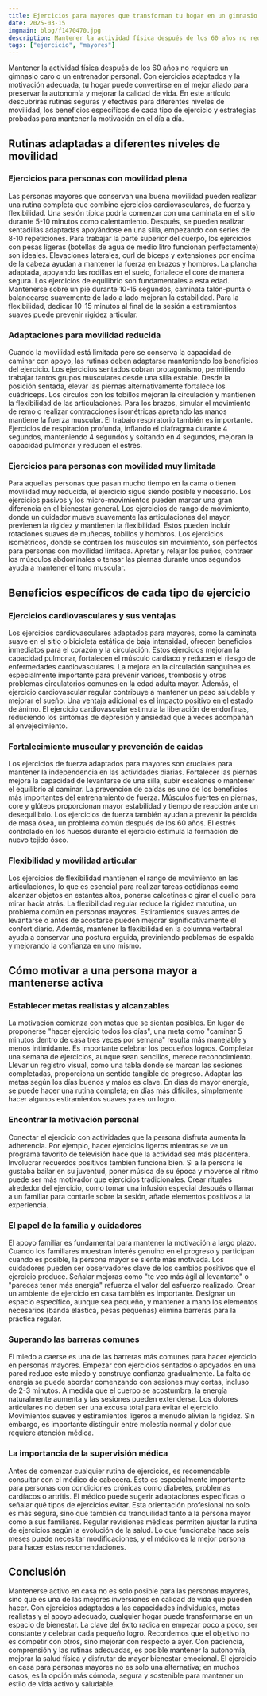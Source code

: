 ```yaml
---
title: Ejercicios para mayores que transforman tu hogar en un gimnasio de bienestar
date: 2025-03-15
imgmain: blog/f1470470.jpg
description: Mantener la actividad física después de los 60 años no requiere un gimnasio caro o un entrenador personal, con ejercicios adaptados.
tags: ["ejercicio", "mayores"]
---
```


Mantener la actividad física después de los 60 años no requiere un gimnasio caro o un entrenador personal. Con ejercicios adaptados y la motivación adecuada, tu hogar puede convertirse en el mejor aliado para preservar la autonomía y mejorar la calidad de vida. En este artículo descubrirás rutinas seguras y efectivas para diferentes niveles de movilidad, los beneficios específicos de cada tipo de ejercicio y estrategias probadas para mantener la motivación en el día a día.

## Rutinas adaptadas a diferentes niveles de movilidad

### Ejercicios para personas con movilidad plena

Las personas mayores que conservan una buena movilidad pueden realizar una rutina completa que combine ejercicios cardiovasculares, de fuerza y flexibilidad. Una sesión típica podría comenzar con una caminata en el sitio durante 5-10 minutos como calentamiento. Después, se pueden realizar sentadillas adaptadas apoyándose en una silla, empezando con series de 8-10 repeticiones.
Para trabajar la parte superior del cuerpo, los ejercicios con pesas ligeras (botellas de agua de medio litro funcionan perfectamente) son ideales. Elevaciones laterales, curl de bíceps y extensiones por encima de la cabeza ayudan a mantener la fuerza en brazos y hombros. La plancha adaptada, apoyando las rodillas en el suelo, fortalece el core de manera segura.
Los ejercicios de equilibrio son fundamentales a esta edad. Mantenerse sobre un pie durante 10-15 segundos, caminata talón-punta o balancearse suavemente de lado a lado mejoran la estabilidad. Para la flexibilidad, dedicar 10-15 minutos al final de la sesión a estiramientos suaves puede prevenir rigidez articular.

### Adaptaciones para movilidad reducida

Cuando la movilidad está limitada pero se conserva la capacidad de caminar con apoyo, las rutinas deben adaptarse manteniendo los beneficios del ejercicio. Los ejercicios sentados cobran protagonismo, permitiendo trabajar tantos grupos musculares desde una silla estable.
Desde la posición sentada, elevar las piernas alternativamente fortalece los cuádriceps. Los círculos con los tobillos mejoran la circulación y mantienen la flexibilidad de las articulaciones. Para los brazos, simular el movimiento de remo o realizar contracciones isométricas apretando las manos mantiene la fuerza muscular.
El trabajo respiratorio también es importante. Ejercicios de respiración profunda, inflando el diafragma durante 4 segundos, manteniendo 4 segundos y soltando en 4 segundos, mejoran la capacidad pulmonar y reducen el estrés.

### Ejercicios para personas con movilidad muy limitada

Para aquellas personas que pasan mucho tiempo en la cama o tienen movilidad muy reducida, el ejercicio sigue siendo posible y necesario. Los ejercicios pasivos y los micro-movimientos pueden marcar una gran diferencia en el bienestar general.
Los ejercicios de rango de movimiento, donde un cuidador mueve suavemente las articulaciones del mayor, previenen la rigidez y mantienen la flexibilidad. Estos pueden incluir rotaciones suaves de muñecas, tobillos y hombros.
Los ejercicios isométricos, donde se contraen los músculos sin movimiento, son perfectos para personas con movilidad limitada. Apretar y relajar los puños, contraer los músculos abdominales o tensar las piernas durante unos segundos ayuda a mantener el tono muscular.

## Beneficios específicos de cada tipo de ejercicio

### Ejercicios cardiovasculares y sus ventajas

Los ejercicios cardiovasculares adaptados para mayores, como la caminata suave en el sitio o bicicleta estática de baja intensidad, ofrecen beneficios inmediatos para el corazón y la circulación. Estos ejercicios mejoran la capacidad pulmonar, fortalecen el músculo cardíaco y reducen el riesgo de enfermedades cardiovasculares.
La mejora en la circulación sanguínea es especialmente importante para prevenir varices, trombosis y otros problemas circulatorios comunes en la edad adulta mayor. Además, el ejercicio cardiovascular regular contribuye a mantener un peso saludable y mejorar el sueño.
Una ventaja adicional es el impacto positivo en el estado de ánimo. El ejercicio cardiovascular estimula la liberación de endorfinas, reduciendo los síntomas de depresión y ansiedad que a veces acompañan al envejecimiento.

### Fortalecimiento muscular y prevención de caídas

Los ejercicios de fuerza adaptados para mayores son cruciales para mantener la independencia en las actividades diarias. Fortalecer las piernas mejora la capacidad de levantarse de una silla, subir escalones o mantener el equilibrio al caminar.
La prevención de caídas es uno de los beneficios más importantes del entrenamiento de fuerza. Músculos fuertes en piernas, core y glúteos proporcionan mayor estabilidad y tiempo de reacción ante un desequilibrio.
Los ejercicios de fuerza también ayudan a prevenir la pérdida de masa ósea, un problema común después de los 60 años. El estrés controlado en los huesos durante el ejercicio estimula la formación de nuevo tejido óseo.

### Flexibilidad y movilidad articular

Los ejercicios de flexibilidad mantienen el rango de movimiento en las articulaciones, lo que es esencial para realizar tareas cotidianas como alcanzar objetos en estantes altos, ponerse calcetines o girar el cuello para mirar hacia atrás.
La flexibilidad regular reduce la rigidez matutina, un problema común en personas mayores. Estiramientos suaves antes de levantarse o antes de acostarse pueden mejorar significativamente el confort diario.
Además, mantener la flexibilidad en la columna vertebral ayuda a conservar una postura erguida, previniendo problemas de espalda y mejorando la confianza en uno mismo.

## Cómo motivar a una persona mayor a mantenerse activa

### Establecer metas realistas y alcanzables

La motivación comienza con metas que se sientan posibles. En lugar de proponerse "hacer ejercicio todos los días", una meta como "caminar 5 minutos dentro de casa tres veces por semana" resulta más manejable y menos intimidante.
Es importante celebrar los pequeños logros. Completar una semana de ejercicios, aunque sean sencillos, merece reconocimiento. Llevar un registro visual, como una tabla donde se marcan las sesiones completadas, proporciona un sentido tangible de progreso.
Adaptar las metas según los días buenos y malos es clave. En días de mayor energía, se puede hacer una rutina completa; en días más difíciles, simplemente hacer algunos estiramientos suaves ya es un logro.

### Encontrar la motivación personal

Conectar el ejercicio con actividades que la persona disfruta aumenta la adherencia. Por ejemplo, hacer ejercicios ligeros mientras se ve un programa favorito de televisión hace que la actividad sea más placentera.
Involucrar recuerdos positivos también funciona bien. Si a la persona le gustaba bailar en su juventud, poner música de su época y moverse al ritmo puede ser más motivador que ejercicios tradicionales.
Crear rituales alrededor del ejercicio, como tomar una infusión especial después o llamar a un familiar para contarle sobre la sesión, añade elementos positivos a la experiencia.

### El papel de la familia y cuidadores

El apoyo familiar es fundamental para mantener la motivación a largo plazo. Cuando los familiares muestran interés genuino en el progreso y participan cuando es posible, la persona mayor se siente más motivada.
Los cuidadores pueden ser observadores clave de los cambios positivos que el ejercicio produce. Señalar mejoras como "te veo más ágil al levantarte" o "pareces tener más energía" refuerza el valor del esfuerzo realizado.
Crear un ambiente de ejercicio en casa también es importante. Designar un espacio específico, aunque sea pequeño, y mantener a mano los elementos necesarios (banda elástica, pesas pequeñas) elimina barreras para la práctica regular.

### Superando las barreras comunes

El miedo a caerse es una de las barreras más comunes para hacer ejercicio en personas mayores. Empezar con ejercicios sentados o apoyados en una pared reduce este miedo y construye confianza gradualmente.
La falta de energía se puede abordar comenzando con sesiones muy cortas, incluso de 2-3 minutos. A medida que el cuerpo se acostumbra, la energía naturalmente aumenta y las sesiones pueden extenderse.
Los dolores articulares no deben ser una excusa total para evitar el ejercicio. Movimientos suaves y estiramientos ligeros a menudo alivian la rigidez. Sin embargo, es importante distinguir entre molestia normal y dolor que requiere atención médica.

### La importancia de la supervisión médica

Antes de comenzar cualquier rutina de ejercicios, es recomendable consultar con el médico de cabecera. Esto es especialmente importante para personas con condiciones crónicas como diabetes, problemas cardíacos o artritis.
El médico puede sugerir adaptaciones específicas o señalar qué tipos de ejercicios evitar. Esta orientación profesional no solo es más segura, sino que también da tranquilidad tanto a la persona mayor como a sus familiares.
Regular revisiones médicas permiten ajustar la rutina de ejercicios según la evolución de la salud. Lo que funcionaba hace seis meses puede necesitar modificaciones, y el médico es la mejor persona para hacer estas recomendaciones.

## Conclusión

Mantenerse activo en casa no es solo posible para las personas mayores, sino que es una de las mejores inversiones en calidad de vida que pueden hacer. Con ejercicios adaptados a las capacidades individuales, metas realistas y el apoyo adecuado, cualquier hogar puede transformarse en un espacio de bienestar.
La clave del éxito radica en empezar poco a poco, ser constante y celebrar cada pequeño logro. Recordemos que el objetivo no es competir con otros, sino mejorar con respecto a ayer. Con paciencia, comprensión y las rutinas adecuadas, es posible mantener la autonomía, mejorar la salud física y disfrutar de mayor bienestar emocional.
El ejercicio en casa para personas mayores no es solo una alternativa; en muchos casos, es la opción más cómoda, segura y sostenible para mantener un estilo de vida activo y saludable.
